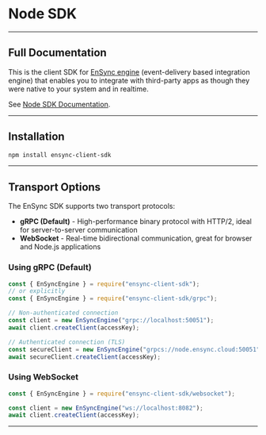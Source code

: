 # Node SDK

---

## Full Documentation

This is the client SDK for [EnSync engine](https://ensync.cloud) (event-delivery based integration engine) that enables you to integrate with third-party apps as though they were native to your system and in realtime.

See [Node SDK Documentation](https://docs.tryensync.com/node-sdk.html).

---

## Installation

```bash
npm install ensync-client-sdk
```

---

## Transport Options

The EnSync SDK supports two transport protocols:

- **gRPC (Default)** - High-performance binary protocol with HTTP/2, ideal for server-to-server communication
- **WebSocket** - Real-time bidirectional communication, great for browser and Node.js applications

### Using gRPC (Default)

```javascript
const { EnSyncEngine } = require("ensync-client-sdk");
// or explicitly
const { EnSyncEngine } = require("ensync-client-sdk/grpc");

// Non-authenticated connection
const client = new EnSyncEngine("grpc://localhost:50051");
await client.createClient(accessKey);

// Authenticated connection (TLS)
const secureClient = new EnSyncEngine("grpcs://node.ensync.cloud:50051");
await secureClient.createClient(accessKey);
```

### Using WebSocket

```javascript
const { EnSyncEngine } = require("ensync-client-sdk/websocket");

const client = new EnSyncEngine("ws://localhost:8082");
await client.createClient(accessKey);
```

---
